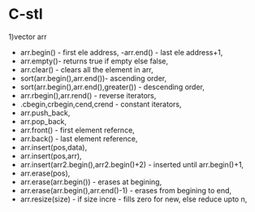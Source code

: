 # C-stl
1)vector<int> arr
  - arr.begin() - first ele address,
  -arr.end() - last ele address+1,
  - arr.empty()- returns true if empty else false,
  - arr.clear() - clears all the element in arr,
  - sort(arr.begin(),arr.end())- ascending order,
  - sort(arr.begin(),arr.end(),greater<int>()) - descending order,
  - arr.rbegin(),arr.rend() - reverse iterators,
  - .cbegin,crbegin,cend,crend - constant iterators,
  - arr.push_back,
  - arr.pop_back,
  - arr.front() - first element refernce,
  - arr.back() - last element reference,
  - arr.insert(pos,data),
  - arr.insert(pos,arr),
  - arr.insert(arr2.begin(),arr2.begin()+2) - inserted until arr.begin()+1,
  - arr.erase(pos),
  - arr.erase(arr.begin()) - erases at begining,
  - arr.erase(arr.begin(),arr.end()-1) - erases from begining to end,
  - arr.resize(size) - if size incre - fills zero for new, else reduce upto n,
 
